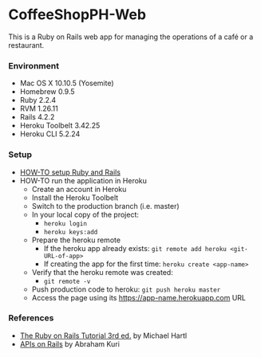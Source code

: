 # CoffeeShopPH-Web #

This is a Ruby on Rails web app for managing the operations of a café or a restaurant.

### Environment ###

* Mac OS X 10.10.5 (Yosemite)
* Homebrew 0.9.5
* Ruby 2.2.4
* RVM 1.26.11
* Rails 4.2.2
* Heroku Toolbelt 3.42.25
* Heroku CLI 5.2.24

### Setup ###

* [HOW-TO setup Ruby and Rails](http://guides.rubyonrails.org/getting_started.html)
* HOW-TO run the application in Heroku
    * Create an account in Heroku
    * Install the Heroku Toolbelt
    * Switch to the production branch (i.e. master)
    * In your local copy of the project:
        * ```heroku login```
        * ```heroku keys:add```
    * Prepare the heroku remote
        * If the heroku app already exists: ```git remote add heroku <git-URL-of-app>```
        * If creating the app for the first time: ```heroku create <app-name>```
    * Verify that the heroku remote was created:
        * ```git remote -v```
    * Push production code to heroku: ```git push heroku master```
    * Access the page using its https://app-name.herokuapp.com URL

### References ###

* [The Ruby on Rails Tutorial 3rd ed.](https://www.goodreads.com/book/show/25126104-the-ruby-on-rails-tutorial-3rd-ed) by Michael Hartl
* [APIs on Rails](https://www.goodreads.com/book/show/25615784-apis-on-rails) by Abraham Kuri
